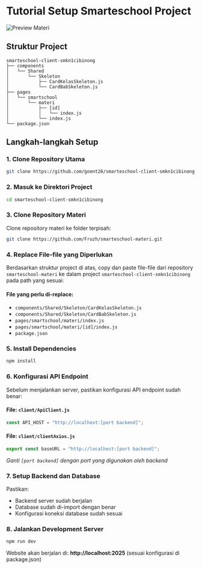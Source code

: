 # Tutorial Setup Smarteschool Project
![Preview Materi](https://i.imgur.com/r5GITZB.png)
## Struktur Project
```
smarteschool-client-smkn1cibinong
├── components
│   └── Shared
│       └── Skeleton
│           ├── CardKelasSkeleton.js
│           └── CardBabSkeleton.js
├── pages
│   └── smartschool
│       └── materi
│           ├── [id]
│           │   └── index.js
│           └── index.js
└── package.json
```

## Langkah-langkah Setup

### 1. Clone Repository Utama
```bash
git clone https://github.com/goent26/smarteschool-client-smkn1cibinong.git
```

### 2. Masuk ke Direktori Project
```bash
cd smarteschool-client-smkn1cibinong
```

### 3. Clone Repository Materi
Clone repository materi ke folder terpisah:
```bash
git clone https://github.com/Fruzh/smarteschool-materi.git
```

### 4. Replace File-file yang Diperlukan
Berdasarkan struktur project di atas, copy dan paste file-file dari repository `smarteschool-materi` ke dalam project `smarteschool-client-smkn1cibinong` pada path yang sesuai:

#### File yang perlu di-replace:
- `components/Shared/Skeleton/CardKelasSkeleton.js`
- `components/Shared/Skeleton/CardBabSkeleton.js`
- `pages/smartschool/materi/index.js`
- `pages/smartschool/materi/[id]/index.js`
- `package.json`

### 5. Install Dependencies
```bash
npm install
```

### 6. Konfigurasi API Endpoint
Sebelum menjalankan server, pastikan konfigurasi API endpoint sudah benar:

#### File: `client/ApiClient.js`
```javascript
const API_HOST = "http://localhost:[port backend]";
```

#### File: `client/clientAxios.js`
```javascript
export const baseURL = "http://localhost:[port backend]";
```

*Ganti `[port backend]` dengan port yang digunakan oleh backend*

### 7. Setup Backend dan Database
Pastikan:
- Backend server sudah berjalan
- Database sudah di-import dengan benar
- Konfigurasi koneksi database sudah sesuai

### 8. Jalankan Development Server
```bash
npm run dev
```

Website akan berjalan di: **http://localhost:2025** (sesuai konfigurasi di package.json)
